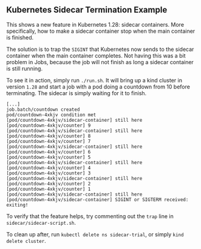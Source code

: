 ## Kubernetes Sidecar Termination Example

This shows a new feature in Kubernetes 1.28: sidecar containers. More
specifically, how to make a sidecar container stop when the main container is
finished.

The solution is to trap the `SIGINT` that Kubernetes now sends to the sidecar
container when the main container completes. Not having this was a bit problem
in Jobs, because the job will not finish as long a sidecar container is still
running.

To see it in action, simply run `./run.sh`. It will bring up a kind cluster in
version `1.28` and start a job with a pod doing a countdown from 10 before
terminating. The sidecar is simply waiting for it to finish.

``` shell
[...]
job.batch/countdown created
pod/countdown-4xkjv condition met
[pod/countdown-4xkjv/sidecar-container] still here
[pod/countdown-4xkjv/counter] 9
[pod/countdown-4xkjv/sidecar-container] still here
[pod/countdown-4xkjv/counter] 8
[pod/countdown-4xkjv/counter] 7
[pod/countdown-4xkjv/sidecar-container] still here
[pod/countdown-4xkjv/counter] 6
[pod/countdown-4xkjv/counter] 5
[pod/countdown-4xkjv/sidecar-container] still here
[pod/countdown-4xkjv/counter] 4
[pod/countdown-4xkjv/counter] 3
[pod/countdown-4xkjv/sidecar-container] still here
[pod/countdown-4xkjv/counter] 2
[pod/countdown-4xkjv/counter] 1
[pod/countdown-4xkjv/sidecar-container] still here
[pod/countdown-4xkjv/sidecar-container] SIGINT or SIGTERM received: exiting!
```

To verify that the feature helps, try commenting out the `trap` line in
`sidecar/sidecar-script.sh`.

To clean up after, run `kubectl delete ns sidecar-trial`, or simply
`kind delete cluster`.
